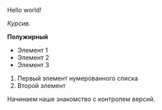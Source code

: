 Hello world!

*Курсив.*

**Полужирный**

* Элемент 1
* Элемент 2
* Элемент 3

1. Первый элемент нумерованного списка
2. Второй элемент

Начинаем наше знакомство с контролем версий.